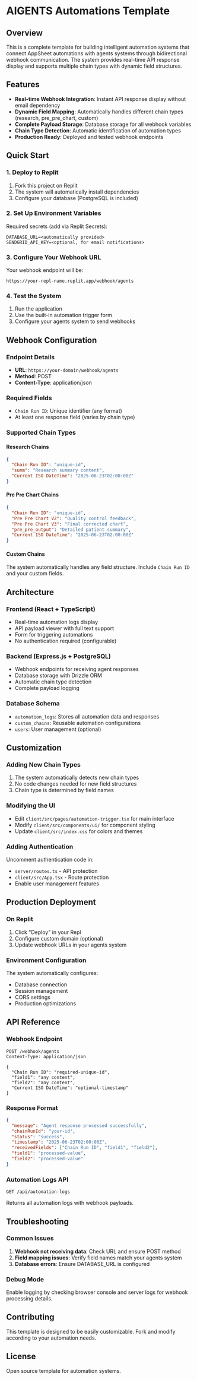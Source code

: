 # AIGENTS Automations Template

## Overview
This is a complete template for building intelligent automation systems that connect AppSheet automations with agents systems through bidirectional webhook communication. The system provides real-time API response display and supports multiple chain types with dynamic field structures.

## Features
- **Real-time Webhook Integration**: Instant API response display without email dependency
- **Dynamic Field Mapping**: Automatically handles different chain types (research, pre_pre_chart, custom)
- **Complete Payload Storage**: Database storage for all webhook variables
- **Chain Type Detection**: Automatic identification of automation types
- **Production Ready**: Deployed and tested webhook endpoints

## Quick Start

### 1. Deploy to Replit
1. Fork this project on Replit
2. The system will automatically install dependencies
3. Configure your database (PostgreSQL is included)

### 2. Set Up Environment Variables
Required secrets (add via Replit Secrets):
```
DATABASE_URL=<automatically provided>
SENDGRID_API_KEY=<optional, for email notifications>
```

### 3. Configure Your Webhook URL
Your webhook endpoint will be:
```
https://your-repl-name.replit.app/webhook/agents
```

### 4. Test the System
1. Run the application
2. Use the built-in automation trigger form
3. Configure your agents system to send webhooks

## Webhook Configuration

### Endpoint Details
- **URL**: `https://your-domain/webhook/agents`
- **Method**: POST
- **Content-Type**: application/json

### Required Fields
- `Chain Run ID`: Unique identifier (any format)
- At least one response field (varies by chain type)

### Supported Chain Types

#### Research Chains
```json
{
  "Chain Run ID": "unique-id",
  "summ": "Research summary content",
  "Current ISO DateTime": "2025-06-23T02:00:00Z"
}
```

#### Pre Pre Chart Chains
```json
{
  "Chain Run ID": "unique-id",
  "Pre Pre Chart V2": "Quality control feedback",
  "Pre Pre Chart V3": "Final corrected chart",
  "pre_pre_output": "Detailed patient summary",
  "Current ISO DateTime": "2025-06-23T02:00:00Z"
}
```

#### Custom Chains
The system automatically handles any field structure. Include `Chain Run ID` and your custom fields.

## Architecture

### Frontend (React + TypeScript)
- Real-time automation logs display
- API payload viewer with full text support
- Form for triggering automations
- No authentication required (configurable)

### Backend (Express.js + PostgreSQL)
- Webhook endpoints for receiving agent responses
- Database storage with Drizzle ORM
- Automatic chain type detection
- Complete payload logging

### Database Schema
- `automation_logs`: Stores all automation data and responses
- `custom_chains`: Reusable automation configurations
- `users`: User management (optional)

## Customization

### Adding New Chain Types
1. The system automatically detects new chain types
2. No code changes needed for new field structures
3. Chain type is determined by field names

### Modifying the UI
- Edit `client/src/pages/automation-trigger.tsx` for main interface
- Modify `client/src/components/ui/` for component styling
- Update `client/src/index.css` for colors and themes

### Adding Authentication
Uncomment authentication code in:
- `server/routes.ts` - API protection
- `client/src/App.tsx` - Route protection
- Enable user management features

## Production Deployment

### On Replit
1. Click "Deploy" in your Repl
2. Configure custom domain (optional)
3. Update webhook URLs in your agents system

### Environment Configuration
The system automatically configures:
- Database connection
- Session management
- CORS settings
- Production optimizations

## API Reference

### Webhook Endpoint
```
POST /webhook/agents
Content-Type: application/json

{
  "Chain Run ID": "required-unique-id",
  "field1": "any content",
  "field2": "any content",
  "Current ISO DateTime": "optional-timestamp"
}
```

### Response Format
```json
{
  "message": "Agent response processed successfully",
  "chainRunId": "your-id",
  "status": "success",
  "timestamp": "2025-06-23T02:00:00Z",
  "receivedFields": ["Chain Run ID", "field1", "field2"],
  "field1": "processed-value",
  "field2": "processed-value"
}
```

### Automation Logs API
```
GET /api/automation-logs
```
Returns all automation logs with webhook payloads.

## Troubleshooting

### Common Issues
1. **Webhook not receiving data**: Check URL and ensure POST method
2. **Field mapping issues**: Verify field names match your agents system
3. **Database errors**: Ensure DATABASE_URL is configured

### Debug Mode
Enable logging by checking browser console and server logs for webhook processing details.

## Contributing
This template is designed to be easily customizable. Fork and modify according to your automation needs.

## License
Open source template for automation systems.